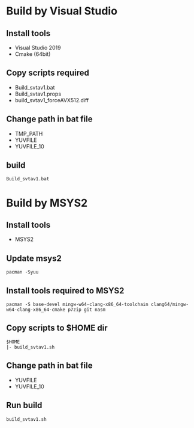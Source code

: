﻿# Build by Visual Studio
## Install tools
- Visual Studio 2019
- Cmake (64bit)

## Copy scripts required
- Build_svtav1.bat
- Build_svtav1.props
- build_svtav1_forceAVX512.diff

## Change path in bat file
- TMP_PATH
- YUVFILE
- YUVFILE_10

## build
```
Build_svtav1.bat
```

# Build by MSYS2

## Install tools
- MSYS2

## Update msys2
```
pacman -Syuu
```

## Install tools required to MSYS2
```
pacman -S base-devel mingw-w64-clang-x86_64-toolchain clang64/mingw-w64-clang-x86_64-cmake p7zip git nasm
```

## Copy scripts to $HOME dir
```
$HOME
|- build_svtav1.sh
```

## Change path in bat file
- YUVFILE
- YUVFILE_10

## Run build
```
build_svtav1.sh
```
